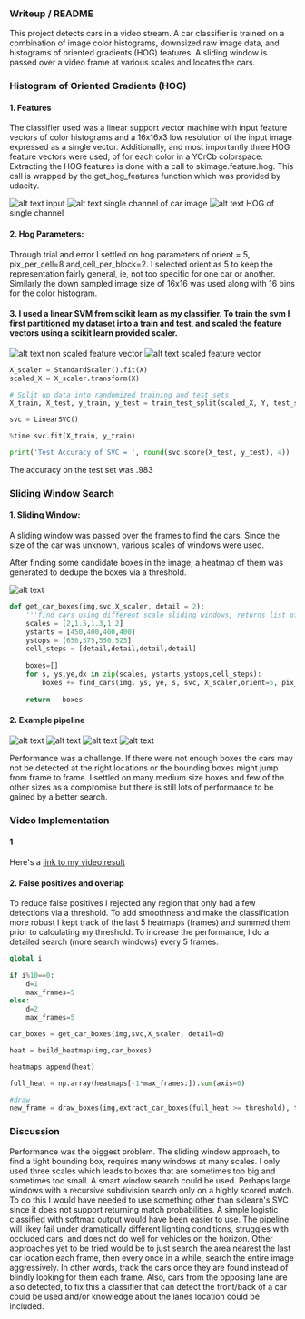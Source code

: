 ### Writeup / README

This project detects cars in a video stream. A car classifier is trained on a combination of image color histograms, downsized raw image data, and histograms of oriented gradients (HOG) features. A sliding window is passed over a video frame at various scales and locates the cars.

### Histogram of Oriented Gradients (HOG)

#### 1. Features
The classifier used was a linear support vector machine with input feature vectors of color histograms and a 16x16x3 low resolution of the input image expressed as a single vector. Additionally, and most importantly three HOG feature vectors were used, of for each color in a YCrCb colorspace. Extracting the HOG features is done with a call to skimage.feature.hog. This call is wrapped by the get_hog_features function which was provided by udacity. 


![alt text]( output_images/sample_car_feature.png "input image") input
![alt text]( output_images/sample_car_single_channel.png "single channel") single channel of car image
![alt text]( output_images/sample_car_single_channel_hog.png "single channel hog") HOG of single channel

#### 2. Hog Parameters:
Through trial and error I settled on hog parameters of orient = 5, pix_per_cell=8 and,cell_per_block=2. I selected orient as 5 to keep the representation fairly general, ie, not too specific for one car or another. Similarly the down sampled image size of 16x16 was used along with 16 bins for the color histogram.

#### 3. I used a linear SVM from scikit learn as my classifier. To train the svm I first partitioned my dataset into a train and test, and scaled the feature vectors using a scikit learn provided scaler.

![alt text]( output_images/sample_car_features.png "non scaled feature vector") non scaled feature vector
![alt text]( output_images/sample_car_features_normed.png  "scaled feature vector") scaled feature vector

```python
X_scaler = StandardScaler().fit(X)
scaled_X = X_scaler.transform(X)

# Split up data into randomized training and test sets
X_train, X_test, y_train, y_test = train_test_split(scaled_X, Y, test_size=0.2, random_state=42)

svc = LinearSVC()

%time svc.fit(X_train, y_train)

print('Test Accuracy of SVC = ', round(svc.score(X_test, y_test), 4))
```

The accuracy on the test set was .983


### Sliding Window Search

#### 1. Sliding Window:
A sliding window was passed over the frames to find the cars. Since the size of the car was unknown, various scales of windows were used.

After finding some candidate boxes in the image, a heatmap of them was generated to dedupe the boxes via a threshold.

![alt text]( output_images/window_search.png "search")

```python
def get_car_boxes(img,svc,X_scaler, detail = 2):
    '''find cars using different scale sliding windows, returns list of bounding boxes'''
    scales = [2,1.5,1.3,1.2]
    ystarts = [450,400,400,400]
    ystops = [650,575,550,525]
    cell_steps = [detail,detail,detail,detail]
    
    boxes=[]
    for s, ys,ye,dx in zip(scales, ystarts,ystops,cell_steps):
        boxes += find_cars(img, ys, ye, s, svc, X_scaler,orient=5, pix_per_cell=8, cell_per_block=2, spatial_size=(16,16), hist_bins=16, cells_per_step=dx)
        
    return   boxes
```

#### 2. Example pipeline

![alt text]( output_images/sample_car_blank.png "input")
![alt text]( output_images/sample_car_detection.png "sample_car_detection")
![alt text]( output_images/sample_car_heatmap.png "sample_car_heatmap")
![alt text]( output_images/sample_car_threshold.png "sample_car_threshold")

Performance was a challenge. If there were not enough boxes the cars  may not be detected at the right locations or the bounding boxes might jump from frame to frame. I settled on many medium size boxes and few of the other sizes as a compromise but there is still lots of performance to be gained by a better search. 


### Video Implementation

#### 1 
Here's a [link to my video result](./project_video_result.mp4)


#### 2. False positives and overlap

To reduce false positives I rejected any region that only had a few detections via a threshold. To add smoothness and make the classification more robust I kept track of the last 5 heatmaps (frames) and summed them prior to calculating my threshold. To increase the performance, I do a detailed search (more search windows) every 5 frames.

```python
global i
    
if i%10==0:
    d=1
    max_frames=5
else:
    d=2
    max_frames=5

car_boxes = get_car_boxes(img,svc,X_scaler, detail=d)

heat = build_heatmap(img,car_boxes)

heatmaps.append(heat)

full_heat = np.array(heatmaps[-1*max_frames:]).sum(axis=0)

#draw
new_frame = draw_boxes(img,extract_car_boxes(full_heat >= threshold), thick=3, color=(255,0,0))
```


### Discussion

Performance was the biggest problem. The sliding window approach, to find a tight bounding box, requires many windows at many scales. I only used three scales which leads to boxes that are sometimes too big and sometimes too small. A smart window search could be used. Perhaps large windows with a recursive subdivision search only on a highly scored match. To do this I would have needed to use something other than sklearn's SVC since it does not support returning match probabilities. A simple logistic classified with softmax output would have been easier to use. The pipeline will likey fail under dramatically different lighting conditions, struggles with occluded cars, and does not do well for vehicles on the horizon. Other approaches yet to be tried would be to just search the area nearest the last car location each frame, then every once in a while, search the entire image aggressively. In other words, track the cars once they are found instead of blindly looking for them each frame. Also, cars from the opposing lane are also detected, to fix this a classifier that can detect the front/back of a car could be used and/or knowledge about the lanes location could be included.